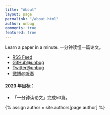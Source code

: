 ```yaml
---
title: "About"
layout: page
permalink: "/about.html"
author: unbug
comments: true
featured: true
---
```

Learn a paper in a minute. 一分钟读懂一篇论文。

- [RSS Feed]({{site.baseurl}}/feed.xml)
- [GitHub@unbug](https://github.com/unbug)
- [Twitter@unbug](https://twitter.com/unbug)
- [微博@听奏](https://weibo.com/u/1241231982)

#### 2023 年目标：
- 「一分钟读论文」完成50篇。

<!-- donate -->
{% assign author = site.authors[page.author] %}            